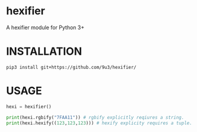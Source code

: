 # hexifier
A hexifier module for Python 3+

# INSTALLATION

```
pip3 install git+https://github.com/9u3/hexifier/
```

# USAGE

```py
hexi = hexifier()

print(hexi.rgbify("7FAA11")) # rgbify explicitly reqiures a string.
print(hexi.hexify((123,123,123))) # hexify explicity requires a tuple.
```
